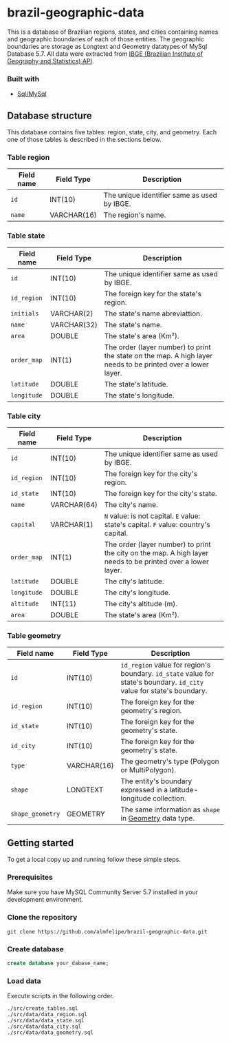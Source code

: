 # brazil-geographic-data
This is a database of Brazilian regions, states, and cities containing names and geographic boundaries of each of those entities. The geographic boundaries are storage as Longtext and Geometry datatypes of MySql Database 5.7. All data were extracted from [IBGE (Brazilian Institute of Geography and Statistics) API](https://servicodados.ibge.gov.br/api/docs/malhas?versao=3).

### Built with
* [Sql/MySql](https://www.mysql.com/)

## Database structure

This database contains five tables: region, state, city, and geometry. Each one of those tables is described in the sections below.

### Table region

| Field name            | Field Type      | Description                                                                                                                  | 
|-----------------------|-----------------|------------------------------------------------------------------------------------------------------------------------------|
| `id`                  | INT(10)         | The unique identifier same as used by IBGE.                                                                                  |
| `name`                | VARCHAR(16)     | The region's name.                                                                                                           |

### Table state

| Field name            | Field Type      | Description                                                                                                                  | 
|-----------------------|-----------------|------------------------------------------------------------------------------------------------------------------------------|
| `id`                  | INT(10)         | The unique identifier same as used by IBGE.                                                                                  |
| `id_region`           | INT(10)         | The foreign key for the state's region.                                                                                      |
| `initials`            | VARCHAR(2)      | The state's name abreviattion.                                                                                               |
| `name`                | VARCHAR(32)     | The state's name.                                                                                                            |
| `area`                | DOUBLE          | The state's area (Km²).                                                                                                      |
| `order_map`           | INT(1)          | The order (layer number) to print the state on the map. A high layer needs to be printed over a lower layer.                 |
| `latitude`            | DOUBLE          | The state's latitude.                                                                                                        |
| `longitude`           | DOUBLE          | The state's longitude.                                                                                                       |

### Table city

| Field name            | Field Type      | Description                                                                                                                  | 
|-----------------------|-----------------|------------------------------------------------------------------------------------------------------------------------------|
| `id`                  | INT(10)         | The unique identifier same as used by IBGE.                                                                                  |
| `id_region`           | INT(10)         | The foreign key for the city's region.                                                                                       |
| `id_state`            | INT(10)         | The foreign key for the city's state.                                                                                        |
| `name`                | VARCHAR(64)     | The city's name.                                                                                                             |
| `capital`             | VARCHAR(1)      | `N` value: is not capital. `E` value: state's capital. `F` value: country's capital.                                         |
| `order_map`           | INT(1)          | The order (layer number) to print the city on the map. A high layer needs to be printed over a lower layer.                  |
| `latitude`            | DOUBLE          | The city's latitude.                                                                                                         |
| `longitude`           | DOUBLE          | The city's longitude.                                                                                                        |
| `altitude`            | INT(11)         | The city's altitude (m).                                                                                                     |
| `area`                | DOUBLE          | The state's area (Km²).                                                                                                      |


### Table geometry

| Field name            | Field Type      | Description                                                                                                                  | 
|-----------------------|-----------------|------------------------------------------------------------------------------------------------------------------------------|
| `id`                  | INT(10)         | `id_region` value for region's boundary. `id_state` value for state's boundary. `id_city` value for state's boundary.        |
| `id_region`           | INT(10)         | The foreign key for the geometry's region.                                                                                   |
| `id_state`            | INT(10)         | The foreign key for the geometry's state.                                                                                    |
| `id_city`             | INT(10)         | The foreign key for the geometry's state.                                                                                    |
| `type`                | VARCHAR(16)     | The geometry's type (Polygon or MultiPolygon).                                                                               |
| `shape`               | LONGTEXT        | The entity's boundary expressed in a latitude-longitude collection.                                                          |
| `shape_geometry`      | GEOMETRY        | The same information as `shape` in [Geometry](https://dev.mysql.com/doc/refman/5.7/en/spatial-type-overview.html) data type. |

## Getting started

To get a local copy up and running follow these simple steps.

### Prerequisites

Make sure you have MySQL Community Server 5.7 installed in your development environment.

### Clone the repository
```
git clone https://github.com/almfelipe/brazil-geographic-data.git
```

### Create database
```sql
create database your_dabase_name;
```

### Load data

Execute scripts in the following order.  

```
./src/create_tables.sql
./src/data/data_region.sql
./src/data/data_state.sql
./src/data/data_city.sql
./src/data/data_geometry.sql
```
